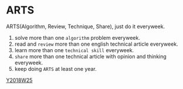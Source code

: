 # ARTS
ARTS(Algorithm, Review, Technique, Share), just do it everyweek.

1. solve more than one `algorithm` problem everyweek.
2. read and `review` more than one english technical article everyweek.
3. learn more than one `technical skill` everyweek.
4. `share` more than one technical article with opinion and thinking everyweek.
5. keep doing `ARTS` at least one year.

[Y2018W25](./Y2018W25/README.md)
